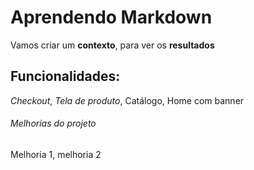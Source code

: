 # Aprendendo Markdown

Vamos criar um **contexto**, para ver os __resultados__

## Funcionalidades:

*Checkout*, _Tela de produto_, Catálogo, Home com banner

###### Melhorias do projeto

Melhoria 1, melhoria 2